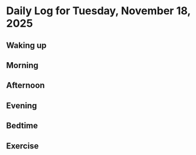 # Daily Log for Tuesday, November 18, 2025

## Waking up

## Morning

## Afternoon

## Evening

## Bedtime

## Exercise
